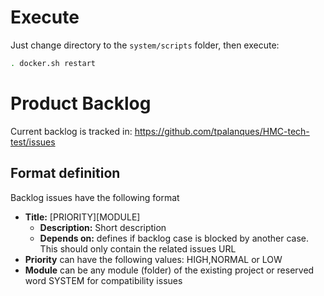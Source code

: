 # Execute
Just change directory to the `system/scripts` folder, then execute:
```sh
. docker.sh restart
```
# Product Backlog

Current backlog is tracked in: https://github.com/tpalanques/HMC-tech-test/issues 

## Format definition
Backlog issues have the following format
* **Title:** [PRIORITY][MODULE]
  * **Description:** Short description
  * **Depends on:** defines if backlog case is blocked by another case.
This should only contain the related issues URL
* **Priority** can have the following values: HIGH,NORMAL or LOW
* **Module** can be any module (folder) of the existing project or 
reserved word SYSTEM for compatibility issues
